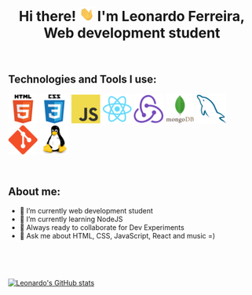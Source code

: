 <h1 align="center">
<br>Hi there! <img src="./wave.gif" width="30"> I'm Leonardo Ferreira,<br>Web development student
</h1>
<br>
<h2>Technologies and Tools I use:</h2>

<p>
    <img src="https://raw.githubusercontent.com/devicons/devicon/master/icons/html5/html5-original-wordmark.svg" alt="html5 icon" width="60" height="60"/>
    <img src="https://raw.githubusercontent.com/devicons/devicon/master/icons/css3/css3-original-wordmark.svg" alt="css3 icon" width="60" height="60"/>
    <img src="https://raw.githubusercontent.com/devicons/devicon/master/icons/javascript/javascript-original.svg" alt="javascript icon" width="60" height="60"/>
    <img src="https://raw.githubusercontent.com/devicons/devicon/master/icons/react/react-original.svg" alt="react icon" width="60" height="60"/>
    <img src="https://raw.githubusercontent.com/devicons/devicon/master/icons/redux/redux-original.svg" alt="redux icon" width="60" height="60"/>
    <img src="https://raw.githubusercontent.com/devicons/devicon/master/icons/mongodb/mongodb-original-wordmark.svg" alt="mongodb icon" width="60" height="60"/>
    <img src="https://raw.githubusercontent.com/devicons/devicon/master/icons/mysql/mysql-original.svg" alt="MySQL icon" width="60" height="60"/>
    <img src="https://raw.githubusercontent.com/devicons/devicon/master/icons/git/git-original.svg" alt="git icon" width="60" height="60"/>
    <img src="https://raw.githubusercontent.com/devicons/devicon/master/icons/linux/linux-original.svg" alt="Linux icon" width="60" height="60"/>
</p>
<br>
<h2>About me:</h2>

<ul>
<li>🔭 I’m currently web development student</li>
<li>🌱 I’m currently learning NodeJS</li>
<li>👯 Always ready to collaborate for Dev Experiments</li>
<li>💬 Ask me about HTML, CSS, JavaScript, React and music =)</li>
</ul>

<br><br><br>

[![Leonardo's GitHub stats](https://github-readme-stats.vercel.app/api?username=leo606&hide=stars,issues&count_private=true&theme=nord&show_icons=true)](https://github.com/leo606/)
<!--
**leo606/leo606** is a ✨ _special_ ✨ repository because its `README.md` (this file) appears on your GitHub profile.

Here are some ideas to get you started:

- 🔭 I’m currently working on ...
- 🌱 I’m currently learning ...
- 👯 I’m looking to collaborate on ...
- 🤔 I’m looking for help with ...
- 💬 Ask me about ...
- 📫 How to reach me: ...
- 😄 Pronouns: ...
- ⚡ Fun fact: ...
-->
